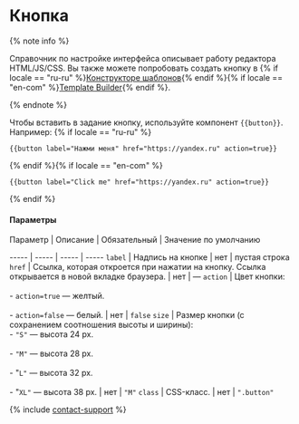 # Кнопка

{% note info %}

Справочник по настройке интерфейса описывает работу редактора HTML/JS/CSS. Вы также можете попробовать создать кнопку в {% if locale == "ru-ru" %}[Конструкторе шаблонов](https://toloka.ai/ru/docs/template-builder/reference/field.button-radio){% endif %}{% if locale == "en-com" %}[Template Builder](https://toloka.ai/en/docs/template-builder/reference/field.button-radio){% endif %}.

{% endnote %}


Чтобы вставить в задание кнопку, используйте компонент `{{button}}`. Например:
 {% if locale == "ru-ru" %}
```no-highlight
{{button label="Нажми меня" href="https://yandex.ru" action=true}}
```
{% endif %}{% if locale == "en-com" %}
```no-highlight
{{button label="Click me" href="https://yandex.ru" action=true}}
```
{% endif %}
#### Параметры


Параметр
 |
Описание
 |
Обязательный
 |
Значение по умолчанию

----- | ----- | ----- | -----
``` label ``` | Надпись на кнопке | нет | пустая строка
``` href ``` | Ссылка, которая откроется при нажатии на кнопку. Ссылка открывается в новой вкладке браузера. | нет | —
``` action ``` | Цвет кнопки:<br/><br/>- `action=true` — желтый.<br/>    <br/>- `action=false` — белый. | нет | ``` false ```
``` size ``` | Размер кнопки (с сохранением соотношения высоты и ширины):<br/>- `"S"` — высота 24 px.<br/>    <br/>- `"M"` — высота 28 px.<br/>    <br/>- "`L"` — высота 32 px.<br/>    <br/>- "`XL"` — высота 38 px. | нет | ``` "M" ```
``` class ``` | CSS-класс. | нет | ``` ".button" ```

{% include [contact-support](../../_includes/contact-support-help.md) %}